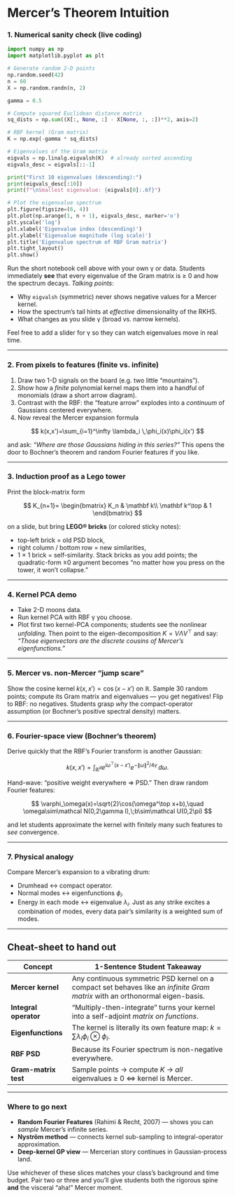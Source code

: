 # Mercer’s Theorem Intuition

### 1. **Numerical sanity check** (live coding)

```python
import numpy as np
import matplotlib.pyplot as plt

# Generate random 2-D points
np.random.seed(42)
n = 60
X = np.random.randn(n, 2)

gamma = 0.5

# Compute squared Euclidean distance matrix
sq_dists = np.sum((X[:, None, :] - X[None, :, :])**2, axis=2)

# RBF kernel (Gram matrix)
K = np.exp(-gamma * sq_dists)

# Eigenvalues of the Gram matrix
eigvals = np.linalg.eigvalsh(K)  # already sorted ascending
eigvals_desc = eigvals[::-1]

print("First 10 eigenvalues (descending):")
print(eigvals_desc[:10])
print(f"\nSmallest eigenvalue: {eigvals[0]:.6f}")

# Plot the eigenvalue spectrum
plt.figure(figsize=(6, 4))
plt.plot(np.arange(1, n + 1), eigvals_desc, marker='o')
plt.yscale('log')
plt.xlabel('Eigenvalue index (descending)')
plt.ylabel('Eigenvalue magnitude (log scale)')
plt.title('Eigenvalue spectrum of RBF Gram matrix')
plt.tight_layout()
plt.show()
```

Run the short notebook cell above with your own γ or data.
Students immediately **see** that every eigenvalue of the Gram matrix is ≥ 0 and how the spectrum decays.
*Talking points*:

* Why `eigvalsh` (symmetric) never shows negative values for a Mercer kernel.
* How the spectrum’s tail hints at *effective* dimensionality of the RKHS.
* What changes as you slide γ (broad vs. narrow kernels).

Feel free to add a slider for γ so they can watch eigenvalues move in real time.

---

### 2. **From pixels to features** (finite vs. infinite)

1. Draw two 1-D signals on the board (e.g. two little “mountains”).
2. Show how a *finite* polynomial kernel maps them into a handful of monomials (draw a short arrow diagram).
3. Contrast with the RBF: the “feature arrow” explodes into a *continuum* of Gaussians centered everywhere.
4. Now reveal the Mercer expansion formula

$$
k(x,x')=\sum_{i=1}^\infty \lambda_i \,\phi_i(x)\phi_i(x')
$$

and ask: *“Where are those Gaussians hiding in this series?”*
This opens the door to Bochner’s theorem and random Fourier features if you like.

---

### 3. **Induction proof as a Lego tower**

Print the block-matrix form

$$
K_{n+1}=
\begin{bmatrix}
K_n & \mathbf k\\
\mathbf k^\top & 1
\end{bmatrix}
$$

on a slide, but bring **LEGO® bricks** (or colored sticky notes):

* top-left brick = old PSD block,
* right column / bottom row = new similarities,
* 1 × 1 brick = self-similarity.
  Stack bricks as you add points; the quadratic-form ≥0 argument becomes “no matter how you press on the tower, it won’t collapse.”

---

### 4. **Kernel PCA demo**

* Take 2-D moons data.
* Run kernel PCA with RBF γ you choose.
* Plot first two kernel-PCA components; students see the nonlinear *unfolding*.
  Then point to the eigen-decomposition $K = V\Lambda V^\top$ and say: *“Those eigenvectors are the discrete cousins of Mercer’s eigenfunctions.”*

---

### 5. **Mercer vs. non-Mercer “jump scare”**

Show the cosine kernel $k(x,x')=\cos(x-x')$ on $\mathbb R$.
Sample 30 random points; compute its Gram matrix and eigenvalues — you get negatives!
Flip to RBF: no negatives.
Students grasp *why* the compact-operator assumption (or Bochner’s positive spectral density) matters.

---

### 6. **Fourier-space view (Bochner’s theorem)**

Derive quickly that the RBF’s Fourier transform is another Gaussian:

$$
k(x,x') = \int_{\mathbb R^d} e^{i\omega^\top(x-x')} e^{-\|\omega\|^2/4\gamma}\,d\omega .
$$

Hand-wave: “positive weight everywhere ⇒ PSD.”
Then draw random Fourier features:

$$
\varphi_\omega(x)=\sqrt{2}\cos(\omega^\top x+b),\quad
\omega\sim\mathcal N(0,2\gamma I),\;b\sim\mathcal U(0,2\pi)
$$

and let students approximate the kernel with finitely many such features to *see* convergence.

---

### 7. **Physical analogy**

Compare Mercer’s expansion to a vibrating drum:

* Drumhead ↔ compact operator.
* Normal modes ↔ eigenfunctions $\phi_i$.
* Energy in each mode ↔ eigenvalue $\lambda_i$.
  Just as any strike excites a combination of modes, every data pair’s similarity is a weighted sum of modes.

---

## Cheat-sheet to hand out

| Concept               | 1-Sentence Student Takeaway                                                                                                  |
| --------------------- | ---------------------------------------------------------------------------------------------------------------------------- |
| **Mercer kernel**     | Any continuous symmetric PSD kernel on a compact set behaves like an *infinite Gram matrix* with an orthonormal eigen-basis. |
| **Integral operator** | “Multiply-then-integrate” turns your kernel into a self-adjoint *matrix on functions*.                                       |
| **Eigenfunctions**    | The kernel is literally its own feature map: $k=\sum \lambda_i\phi_i\otimes\phi_i$.                                          |
| **RBF PSD**           | Because its Fourier spectrum is non-negative everywhere.                                                                     |
| **Gram-matrix test**  | Sample points → compute $K$ → *all* eigenvalues ≥ 0 ⇔ kernel is Mercer.                                                      |

---

### Where to go next

* **Random Fourier Features** (Rahimi & Recht, 2007) — shows you can *sample* Mercer’s infinite series.
* **Nyström method** — connects kernel sub-sampling to integral-operator approximation.
* **Deep-kernel GP view** — Mercerian story continues in Gaussian-process land.

Use whichever of these slices matches your class’s background and time budget.
Pair two or three and you’ll give students both the rigorous spine **and** the visceral “aha!” Mercer moment.
